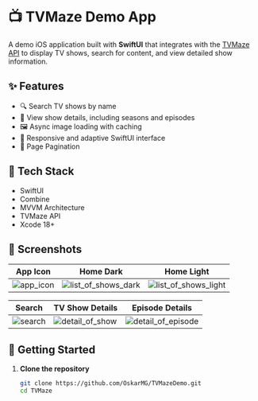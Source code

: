 # 📺 TVMaze Demo App

A demo iOS application built with **SwiftUI** that integrates with the [TVMaze API](https://www.tvmaze.com/api) to display TV shows, search for content, and view detailed show information.

## ✨ Features

- 🔍 Search TV shows by name  
- 📄 View show details, including seasons and episodes  
- 🖼 Async image loading with caching  
- 📱 Responsive and adaptive SwiftUI interface  
- 🔄 Page Pagination  

## 🧰 Tech Stack

- SwiftUI
- Combine
- MVVM Architecture
- TVMaze API
- Xcode 18+

## 📸 Screenshots

| App Icon | Home Dark | Home Light |
|------|---------|--------|
| ![app_icon](https://github.com/user-attachments/assets/1383b5ae-6b36-43f4-9121-a47a6f2f3b42) | ![list_of_shows_dark](https://github.com/user-attachments/assets/8521d116-bb9e-4d43-8ef6-39e02db9a3dc) | ![list_of_shows_light](https://github.com/user-attachments/assets/290696c6-0eb6-4e3b-80df-8721d5d54019) |

| Search | TV Show Details | Episode Details |
|------|---------|--------|
| ![search](https://github.com/user-attachments/assets/c8b6ba11-71db-4060-8a53-0685506790c9) | ![detail_of_show](https://github.com/user-attachments/assets/d4b2fd53-dccc-4afe-9ccd-0ed3586b22a6) | ![detail_of_episode](https://github.com/user-attachments/assets/2af1b0d9-ff79-465a-94c5-88f9f6b6f8aa) |

## 🚀 Getting Started

1. **Clone the repository**  
   ```bash
   git clone https://github.com/OskarMG/TVMazeDemo.git
   cd TVMaze
